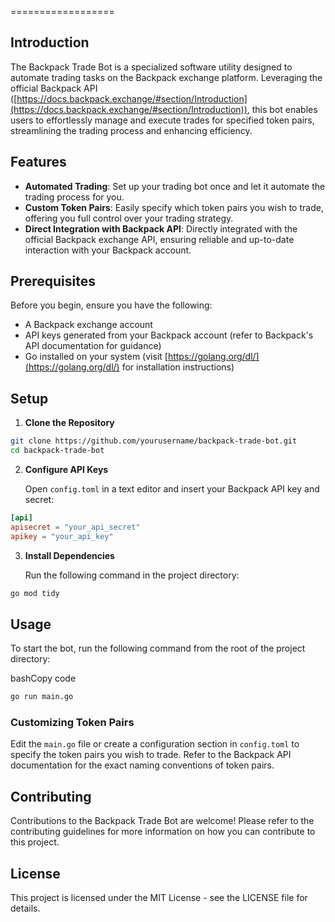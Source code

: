 ==================

Introduction
------------

The Backpack Trade Bot is a specialized software utility designed to automate trading tasks on the Backpack exchange
platform. Leveraging the official Backpack
API ([https://docs.backpack.exchange/#section/Introduction](https://docs.backpack.exchange/#section/Introduction)), this
bot enables users to effortlessly manage and execute trades for specified token pairs, streamlining the trading process
and enhancing efficiency.

Features
--------

* **Automated Trading**: Set up your trading bot once and let it automate the trading process for you.
* **Custom Token Pairs**: Easily specify which token pairs you wish to trade, offering you full control over your
  trading strategy.
* **Direct Integration with Backpack API**: Directly integrated with the official Backpack exchange API, ensuring
  reliable and up-to-date interaction with your Backpack account.

Prerequisites
-------------

Before you begin, ensure you have the following:

* A Backpack exchange account
* API keys generated from your Backpack account (refer to Backpack's API documentation for guidance)
* Go installed on your system (visit [https://golang.org/dl/](https://golang.org/dl/) for installation instructions)

Setup
-----

1. **Clone the Repository**

``` bash
git clone https://github.com/yourusername/backpack-trade-bot.git 
cd backpack-trade-bot
```

2. **Configure API Keys**

   Open `config.toml` in a text editor and insert your Backpack API key and secret:

``` toml
[api] 
apisecret = "your_api_secret" 
apikey = "your_api_key"
```

3. **Install Dependencies**

   Run the following command in the project directory:

``` bash
go mod tidy
```

Usage
-----

To start the bot, run the following command from the root of the project directory:

bashCopy code

``` bash
go run main.go
```

### Customizing Token Pairs

Edit the `main.go` file or create a configuration section in `config.toml` to specify the token pairs you wish to trade.
Refer to the Backpack API documentation for the exact naming conventions of token pairs.

Contributing
------------

Contributions to the Backpack Trade Bot are welcome! Please refer to the contributing guidelines for more information on
how you can contribute to this project.

License
-------

This project is licensed under the MIT License - see the LICENSE file for details.

